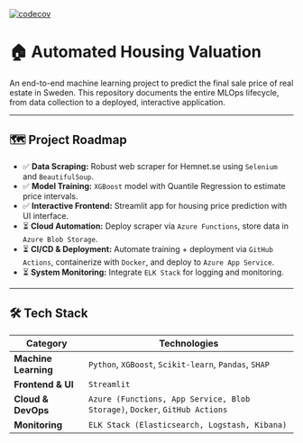 [![codecov](https://codecov.io/gh/nilsperssonsuorra/real-estate-valuation-mlops/branch/main/graph/badge.svg)](https://app.codecov.io/gh/nilsperssonsuorra/real-estate-valuation-mlops)
# 🏠 Automated Housing Valuation

An end-to-end machine learning project to predict the final sale price of real estate in Sweden. This repository documents the entire MLOps lifecycle, from data collection to a deployed, interactive application.

***

## 🗺️ Project Roadmap

- ✅ **Data Scraping:** Robust web scraper for Hemnet.se using `Selenium` and `BeautifulSoup`.
- ✅ **Model Training:** `XGBoost` model with Quantile Regression to estimate price intervals.
- ✅ **Interactive Frontend:** Streamlit app for housing price prediction with UI interface.
- ⏳ **Cloud Automation:** Deploy scraper via `Azure Functions`, store data in `Azure Blob Storage`.
- ⏳ **CI/CD & Deployment:** Automate training + deployment via `GitHub Actions`, containerize with `Docker`, and deploy to `Azure App Service`.
- ⏳ **System Monitoring:** Integrate `ELK Stack` for logging and monitoring.

***

## 🛠️ Tech Stack

| Category            | Technologies                                                                    |
|--------------------|----------------------------------------------------------------------------------|
| **Machine Learning**| `Python`, `XGBoost`, `Scikit-learn`, `Pandas`, `SHAP`                           |
| **Frontend & UI**   | `Streamlit`                                                                     |
| **Cloud & DevOps**  | `Azure (Functions, App Service, Blob Storage)`, `Docker`, `GitHub Actions`      |
| **Monitoring**      | `ELK Stack (Elasticsearch, Logstash, Kibana)`                                   |
